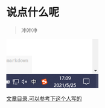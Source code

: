 # 说点什么呢

> 冲冲冲



![image-20210525170959536](https://raw.githubusercontent.com/pycainiao/open-car-talk/main/kye/image-20210525170959536.png?token=AFAZ6N5W2L3V5PPGVI7QI33AVS7SM)

[文章目录,可以参考下这个人写的]([https://gitee.com/vaguelycloud/self-study-note/blob/develop/%E6%93%8D%E6%A6%82/1_%E7%AC%AC%E4%B8%80%E7%AB%A0-%E6%93%8D%E4%BD%9C%E7%B3%BB%E7%BB%9F%E7%AE%80%E4%BB%8B/README.md](https://gitee.com/vaguelycloud/self-study-note/blob/develop/操概/1_第一章-操作系统简介/README.md))

